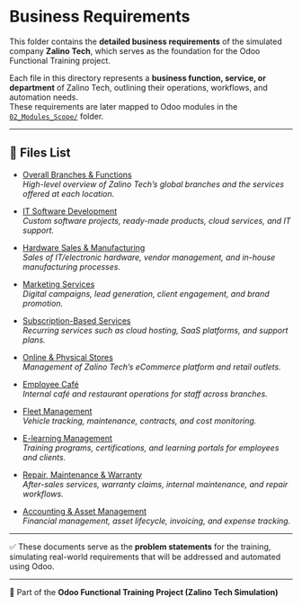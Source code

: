 # Business Requirements  

This folder contains the **detailed business requirements** of the simulated company **Zalino Tech**, which serves as the foundation for the Odoo Functional Training project.  

Each file in this directory represents a **business function, service, or department** of Zalino Tech, outlining their operations, workflows, and automation needs.  
These requirements are later mapped to Odoo modules in the [`02_Modules_Scope/`](../02_module_scope/README.md) folder.  

---

## 📂 Files List  

- [Overall Branches & Functions](./01_overall_branches_and_functions.md)  
  *High-level overview of Zalino Tech’s global branches and the services offered at each location.*  

- [IT Software Development](./10_it_software_development.md)  
  *Custom software projects, ready-made products, cloud services, and IT support.*  

- [Hardware Sales & Manufacturing](./11_hardware_sales.md)  
  *Sales of IT/electronic hardware, vendor management, and in-house manufacturing processes.*  

- [Marketing Services](./12_marketing_of_zlino.md)  
  *Digital campaigns, lead generation, client engagement, and brand promotion.*  

- [Subscription-Based Services](./14_subscription_based_services.md)  
  *Recurring services such as cloud hosting, SaaS platforms, and support plans.*  

- [Online & Physical Stores](./15_online_physical_stores.md)  
  *Management of Zalino Tech’s eCommerce platform and retail outlets.*  

- [Employee Café](./16_employee_cafe.md)  
  *Internal café and restaurant operations for staff across branches.*  

- [Fleet Management](./17_fleet_management.md)  
  *Vehicle tracking, maintenance, contracts, and cost monitoring.*  

- [E-learning Management](./18_elearning_management.md)  
  *Training programs, certifications, and learning portals for employees and clients.*  

- [Repair, Maintenance & Warranty](./19_repair_maintenance_warranty.md)  
  *After-sales services, warranty claims, internal maintenance, and repair workflows.*  

- [Accounting & Asset Management](./20_accounting_asset.md)  
  *Financial management, asset lifecycle, invoicing, and expense tracking.*  

---

✅ These documents serve as the **problem statements** for the training, simulating real-world requirements that will be addressed and automated using Odoo.  

---
📘 Part of the **Odoo Functional Training Project (Zalino Tech Simulation)**  
